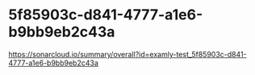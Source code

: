 # 5f85903c-d841-4777-a1e6-b9bb9eb2c43a
https://sonarcloud.io/summary/overall?id=examly-test_5f85903c-d841-4777-a1e6-b9bb9eb2c43a
